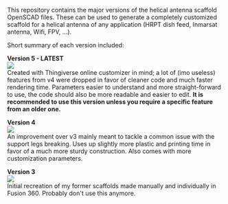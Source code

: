 This repository contains the major versions of the helical antenna scaffold OpenSCAD files. These can be used to generate a completely customized scaffold for a helical antenna of any application (HRPT dish feed, Inmarsat antenna, Wifi, FPV, ...).

Short summary of each version included:

**Version 5 - LATEST**  
![](https://github.com/sgcderek/dsgc-helix-scaffold/blob/funny/dsgc_helix_v5.png?raw=true)  
Created with Thingiverse online customizer in mind; a lot of (imo useless) features from v4 were dropped in favor of cleaner code and much faster rendering time. Parameters easier to understand and more straight-forward to use, the code should also be more readable and easier to edit. **It is recommended to use this version unless you require a specific feature from an older one.**

**Version 4**  
![](https://github.com/sgcderek/dsgc-helix-scaffold/blob/funny/dsgc_helix_v4.png?raw=true)  
An improvement over v3 mainly meant to tackle a common issue with the support legs breaking. Uses up slightly more plastic and printing time in favor of a much more sturdy construction. Also comes with more customization parameters.

**Version 3**  
![](https://github.com/sgcderek/dsgc-helix-scaffold/blob/funny/dsgc_helix_v3.png?raw=true)  
Initial recreation of my former scaffolds made manually and individually in Fusion 360. Probably don't use this anymore.

